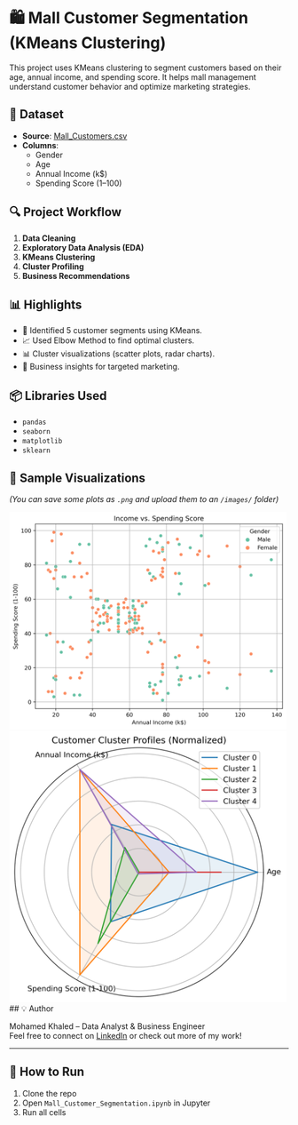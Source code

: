 # 🛍️ Mall Customer Segmentation (KMeans Clustering)

This project uses KMeans clustering to segment customers based on their age, annual income, and spending score. It helps mall management understand customer behavior and optimize marketing strategies.

## 📁 Dataset
- **Source**: [Mall_Customers.csv](Mall_Customers.csv)
- **Columns**:
  - Gender
  - Age
  - Annual Income (k$)
  - Spending Score (1–100)

## 🔍 Project Workflow

1. **Data Cleaning**
2. **Exploratory Data Analysis (EDA)**
3. **KMeans Clustering**
4. **Cluster Profiling**
5. **Business Recommendations**

## 📊 Highlights

- 🎯 Identified 5 customer segments using KMeans.
- 📈 Used Elbow Method to find optimal clusters.
- 📊 Cluster visualizations (scatter plots, radar charts).
- 🧠 Business insights for targeted marketing.

## 📦 Libraries Used

- `pandas`
- `seaborn`
- `matplotlib`
- `sklearn`

## 📸 Sample Visualizations

*(You can save some plots as `.png` and upload them to an `/images/` folder)*

<img src="images/income_vs_spending_clusters.png" alt="Clusters1" width="500"/>

<img src="images/normalized_clusters.png" alt="Clusters2" width="500"/>
## 💡 Author

Mohamed Khaled – Data Analyst & Business Engineer  
Feel free to connect on [LinkedIn](#) or check out more of my work!

---

## 🚀 How to Run

1. Clone the repo
2. Open `Mall_Customer_Segmentation.ipynb` in Jupyter
3. Run all cells

